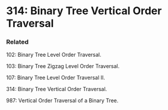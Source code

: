# 314: Binary Tree Vertical Order Traversal

### Related
102: Binary Tree Level Order Traversal.

103: Binary Tree Zigzag Level Order Traversal.

107: Binary Tree Level Order Traversal II.

314: Binary Tree Vertical Order Traversal.

987: Vertical Order Traversal of a Binary Tree.